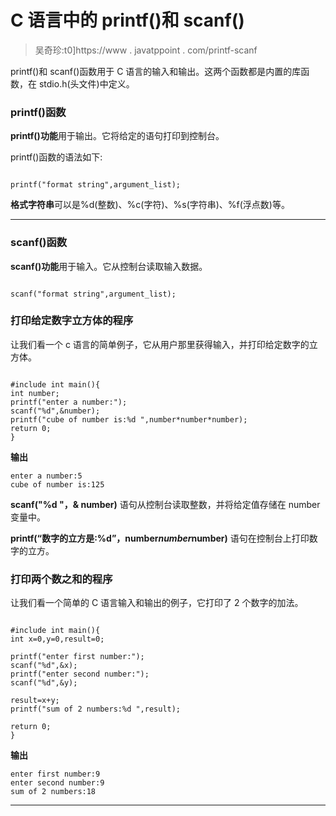 # C 语言中的 printf()和 scanf()

> 吴奇珍:t0]https://www . javatppoint . com/printf-scanf

printf()和 scanf()函数用于 C 语言的输入和输出。这两个函数都是内置的库函数，在 stdio.h(头文件)中定义。

### printf()函数

**printf()功能**用于输出。它将给定的语句打印到控制台。

printf()函数的语法如下:

```

printf("format string",argument_list);

```

**格式字符串**可以是%d(整数)、%c(字符)、%s(字符串)、%f(浮点数)等。

* * *

### scanf()函数

**scanf()功能**用于输入。它从控制台读取输入数据。

```

scanf("format string",argument_list);

```

### 打印给定数字立方体的程序

让我们看一个 c 语言的简单例子，它从用户那里获得输入，并打印给定数字的立方体。

```

#include int main(){  
int number;  
printf("enter a number:");  
scanf("%d",&number);  
printf("cube of number is:%d ",number*number*number);  
return 0;
} 
```

**输出**

```
enter a number:5
cube of number is:125

```

**scanf("%d "，& number)** 语句从控制台读取整数，并将给定值存储在 number 变量中。

**printf(“数字的立方是:%d”，number*number*number)** 语句在控制台上打印数字的立方。

### 打印两个数之和的程序

让我们看一个简单的 C 语言输入和输出的例子，它打印了 2 个数字的加法。

```

#include int main(){  
int x=0,y=0,result=0;

printf("enter first number:");
scanf("%d",&x);
printf("enter second number:");
scanf("%d",&y);

result=x+y;
printf("sum of 2 numbers:%d ",result);

return 0;
} 
```

**输出**

```
enter first number:9
enter second number:9
sum of 2 numbers:18

```

* * *